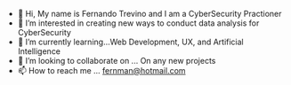 - 👋 Hi, My name is Fernando Trevino and I am a CyberSecurity Practioner
- 👀 I’m interested in creating new ways to conduct data analysis for CyberSecurity
- 🌱 I’m currently learning...Web Development, UX, and Artificial Intelligence
- 💞️ I’m looking to collaborate on ... On any new projects
- 📫 How to reach me ... fernman@hotmail.com

<!---
trevf002/trevf002 is a ✨ special ✨ repository because its `README.md` (this file) appears on your GitHub profile.
You can click the Preview link to take a look at your changes.
--->
